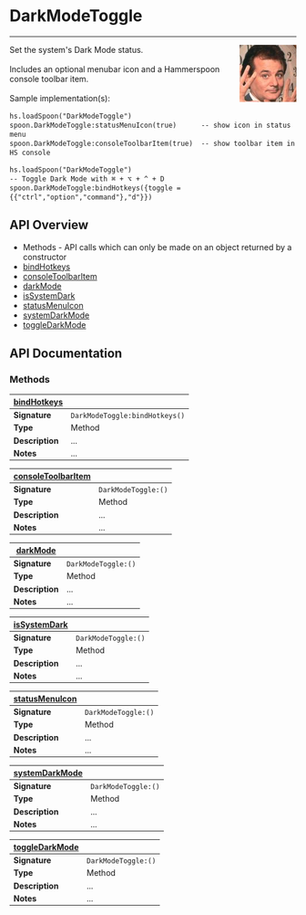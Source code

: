 # DarkModeToggle
---
<img align="right" width="100" height="100" src="https://raw.githubusercontent.com/AlejandroRoman/DarkModeToggle/Master/Demo.jpeg">
Set the system's Dark Mode status.
<br>
<br>
Includes an optional menubar icon and a Hammerspoon console toolbar item.
<br>
<br>
Sample implementation(s):

```
hs.loadSpoon("DarkModeToggle")
spoon.DarkModeToggle:statusMenuIcon(true)      -- show icon in status menu
spoon.DarkModeToggle:consoleToolbarItem(true)  -- show toolbar item in HS console
```
```
hs.loadSpoon("DarkModeToggle")
-- Toggle Dark Mode with ⌘ + ⌥ + ^ + D
spoon.DarkModeToggle:bindHotkeys({toggle = {{"ctrl","option","command"},"d"}})

```



## API Overview
* Methods - API calls which can only be made on an object returned by a constructor
 * [bindHotkeys](#bindHotkeys)
 * [consoleToolbarItem](#consoleToolbarItem)
 * [darkMode](#darkMode)
 * [isSystemDark](#isSystemDark)
 * [statusMenuIcon](#statusMenuIcon)
 * [systemDarkMode](#systemDarkMode)
 * [toggleDarkMode](#toggleDarkMode)



## API Documentation
### Methods

| [bindHotkeys](#bindHotkeys) |                                 |
| ----------------------------|---------------------------------|
| **Signature**               | `DarkModeToggle:bindHotkeys()` |
| **Type**                    | Method                          |
| **Description**             | ...                             |
| **Notes**                   | ...                             |

| [consoleToolbarItem](#consoleToolbarItem)  |                  |
| ----------------------------|---------------------------------|
| **Signature**               | `DarkModeToggle:()` |
| **Type**                    | Method                          |
| **Description**             | ...                             |
| **Notes**                   | ...                             |

| [darkMode](#darkMode)  |                  |
| ----------------------------|---------------------------------|
| **Signature**               | `DarkModeToggle:()` |
| **Type**                    | Method                          |
| **Description**             | ...                             |
| **Notes**                   | ...                             |

| [isSystemDark](#isSystemDark)  |                  |
| ----------------------------|---------------------------------|
| **Signature**               | `DarkModeToggle:()` |
| **Type**                    | Method                          |
| **Description**             | ...                             |
| **Notes**                   | ...                             |

| [statusMenuIcon](#statusMenuIcon)  |                  |
| ----------------------------|---------------------------------|
| **Signature**               | `DarkModeToggle:()` |
| **Type**                    | Method                          |
| **Description**             | ...                             |
| **Notes**                   | ...                             |

| [systemDarkMode](#systemDarkMode)  |                  |
| ----------------------------|---------------------------------|
| **Signature**               | `DarkModeToggle:()` |
| **Type**                    | Method                          |
| **Description**             | ...                             |
| **Notes**                   | ...                             |

| [toggleDarkMode](#toggleDarkMode)  |                  |
| ----------------------------|---------------------------------|
| **Signature**               | `DarkModeToggle:()` |
| **Type**                    | Method                          |
| **Description**             | ...                             |
| **Notes**                   | ...                             |



